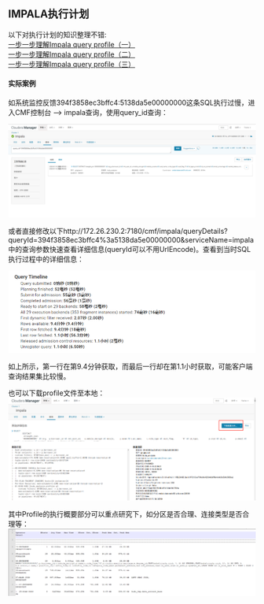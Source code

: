 ## IMPALA执行计划

以下对执行计划的知识整理不错:  
[一步一步理解Impala query profile（一）](https://my.oschina.net/dabird/blog/3138749)  
[一步一步理解Impala query profile（二）](https://my.oschina.net/dabird/blog/3138768)  
[一步一步理解Impala query profile（三）](https://my.oschina.net/dabird/blog/3138774)  

#### 实际案例
如系统监控反馈394f3858ec3bffc4:5138da5e00000000这条SQL执行过慢，进入CMF控制台 --> impala查询，使用query_id查询：

![](img/impala-console.png) 

或者直接修改以下http://172.26.230.2:7180/cmf/impala/queryDetails?queryId=394f3858ec3bffc4%3a5138da5e00000000&serviceName=impala
中的查询参数快速查看详细信息(queryId可以不用UrlEncode)。查看到当时SQL执行过程中的详细信息：

![](img/impala-query-timeline.png) 

如上所示，第一行在第9.4分钟获取，而最后一行却在第1.1小时获取，可能客户端查询结果集比较慢。

也可以下载profile文件至本地：
![](img/impala-profile.png) 

其中Profile的执行概要部分可以重点研究下，如分区是否合理、连接类型是否合理等：
![](img/impala-op.png) 